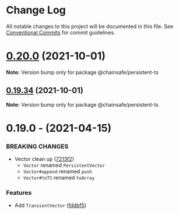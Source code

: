 # Change Log

All notable changes to this project will be documented in this file.
See [Conventional Commits](https://conventionalcommits.org) for commit guidelines.

# [0.20.0](https://github.com/cronokirby/persistent-ts/compare/@chainsafe/persistent-ts@0.19.34...@chainsafe/persistent-ts@0.20.0) (2021-10-01)

**Note:** Version bump only for package @chainsafe/persistent-ts





## [0.19.34](https://github.com/cronokirby/persistent-ts/compare/@chainsafe/persistent-ts@0.19.0...@chainsafe/persistent-ts@0.19.34) (2021-10-01)

**Note:** Version bump only for package @chainsafe/persistent-ts





# 0.19.0 - (2021-04-15)

### BREAKING CHANGES

- Vector clean up  ([7213f2](https://github.com/chainsafe/persistent-ts/commit/7213f2))
  - `Vector` renamed `PersistentVector`
  - `Vector#append` renamed `push`
  - `Vector#toTS` renamed `toArray`

### Features

- Add `TransientVector` ([fddbf5](https://github.com/chainsafe/persistent-ts/commit/fddbf5))
